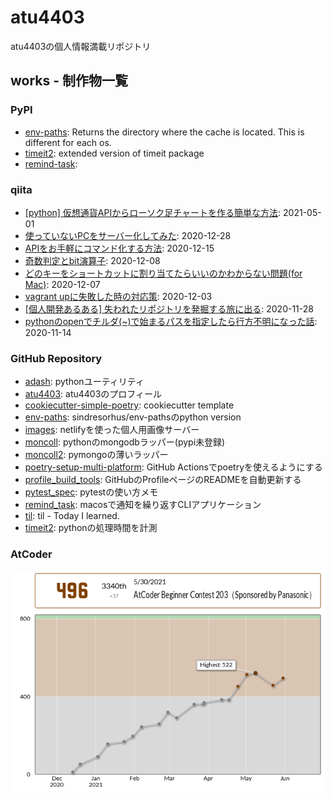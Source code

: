 # atu4403

atu4403の個人情報満載リポジトリ

## works - 制作物一覧

### PyPI
- [env-paths](https://pypi.org/project/env-paths/): Returns the directory where the cache is located. This is different for each os.
- [timeit2](https://pypi.org/project/timeit2/): extended version of timeit package
- [remind-task](https://pypi.org/project/remind-task/): 


### qiita
- [[python] 仮想通貨APIからローソク足チャートを作る簡単な方法](https://qiita.com/atu4403/items/42d64c9fa9302cfa6c8a): 2021-05-01
- [使っていないPCをサーバー化してみた](https://qiita.com/atu4403/items/6ea6721f00c477dcca5b): 2020-12-28
- [APIをお手軽にコマンド化する方法](https://qiita.com/atu4403/items/35a9bfac0e0bccb2b403): 2020-12-15
- [奇数判定とbit演算子](https://qiita.com/atu4403/items/36b2a7de126b9d4dbfcb): 2020-12-08
- [どのキーをショートカットに割り当てたらいいのかわからない問題(for Mac)](https://qiita.com/atu4403/items/9a2da7ec97c24b452c78): 2020-12-07
- [vagrant upに失敗した時の対応策](https://qiita.com/atu4403/items/a408645412a0cbd6a465): 2020-12-03
- [[個人開発あるある] 失われたリポジトリを発掘する旅に出る](https://qiita.com/atu4403/items/600163b791d0bea58910): 2020-11-28
- [pythonのopenでチルダ(~)で始まるパスを指定したら行方不明になった話](https://qiita.com/atu4403/items/7b7f6897fdf6f8b7d883): 2020-11-14


### GitHub Repository
- [adash](https://github.com/atu4403/adash): pythonユーティリティ
- [atu4403](https://github.com/atu4403/atu4403): atu4403のプロフィール
- [cookiecutter-simple-poetry](https://github.com/atu4403/cookiecutter-simple-poetry): cookiecutter template
- [env-paths](https://github.com/atu4403/env-paths): sindresorhus/env-pathsのpython version
- [images](https://github.com/atu4403/images): netlifyを使った個人用画像サーバー
- [moncoll](https://github.com/atu4403/moncoll): pythonのmongodbラッパー(pypi未登録)
- [moncoll2](https://github.com/atu4403/moncoll2): pymongoの薄いラッパー
- [poetry-setup-multi-platform](https://github.com/atu4403/poetry-setup-multi-platform): GitHub Actionsでpoetryを使えるようにする
- [profile_build_tools](https://github.com/atu4403/profile_build_tools): GitHubのProfileページのREADMEを自動更新する
- [pytest_spec](https://github.com/atu4403/pytest_spec): pytestの使い方メモ
- [remind_task](https://github.com/atu4403/remind_task): macosで通知を繰り返すCLIアプリケーション
- [til](https://github.com/atu4403/til): til - Today I learned.
- [timeit2](https://github.com/atu4403/timeit2): pythonの処理時間を計測


### AtCoder

<div style="background-color:#FFFFFF">
  <img src="images/ratingStatus.png">
  <img src="images/ratingGraph.png">
</div>
